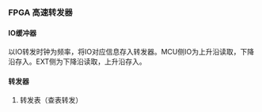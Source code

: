 ### FPGA 高速转发器

#### IO缓冲器
以IO转发时钟为频率，将IO对应信息存入转发器。MCU侧IO为上升沿读取，下降沿存入。EXT侧为下降沿读取，上升沿存入。

#### 转发器
1. 转发表（查表转发）